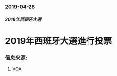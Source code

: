 ### [2019-04-28](/news/2019/04/28/index.md)

##### 2019年西班牙大選
# 2019年西班牙大選進行投票 




### 信息来源:

1. [VOA](https://www.voanews.com/a/spain-to-hold-national-elections-sunday-/4893512.html)
